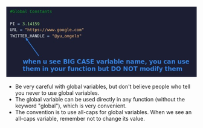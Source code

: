 ![alt](pic/01.jpg)

- Be very careful with global variables, but don't believe people who tell you never to use global variables.
- The global variable can be used directly in any function (without the keyword "global"), which is very convenient.
- The convention is to use all-caps for global variables. When we see an all-caps variable, remember not to change its value.
